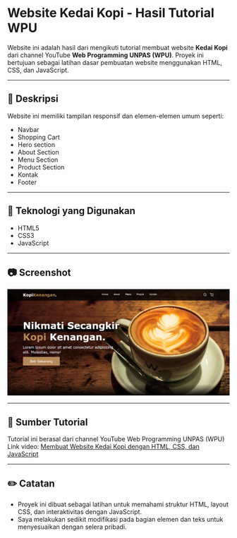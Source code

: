 # Website Kedai Kopi - Hasil Tutorial WPU

Website ini adalah hasil dari mengikuti tutorial membuat website **Kedai Kopi** dari channel YouTube **Web Programming UNPAS (WPU)**. Proyek ini bertujuan sebagai latihan dasar pembuatan website menggunakan HTML, CSS, dan JavaScript.

---

## 📄 Deskripsi

Website ini memiliki tampilan responsif dan elemen-elemen umum seperti:
- Navbar
- Shopping Cart
- Hero section
- About Section
- Menu Section
- Product Section
- Kontak
- Footer

---

## 🔧 Teknologi yang Digunakan

- HTML5
- CSS3
- JavaScript

---

## 📷 Screenshot

![Tampilan Website Kedai Kopi](/image/screenshot-home.png)

---

## 🎥 Sumber Tutorial
Tutorial ini berasal dari channel YouTube Web Programming UNPAS (WPU)
Link video: [Membuat Website Kedai Kopi dengan HTML, CSS, dan JavaScript](https://youtube.com/playlist?list=PLFIM0718LjIWaNi4oDdN49FTlznrWU9w2&si=tdaQkUbp1RWWsbuL)

---

## ✏️ Catatan
- Proyek ini dibuat sebagai latihan untuk memahami struktur HTML, layout CSS, dan interaktivitas dengan JavaScript.
- Saya melakukan sedikit modifikasi pada bagian elemen dan teks untuk menyesuaikan dengan selera pribadi.